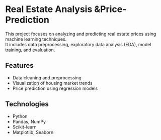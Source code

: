 # Real Estate Analysis &Price-Prediction

This project focuses on analyzing and predicting real estate prices using machine learning techniques.  
It includes data preprocessing, exploratory data analysis (EDA), model training, and evaluation.  

## Features
- Data cleaning and preprocessing
- Visualization of housing market trends
- Price prediction using regression models

## Technologies
- Python
- Pandas, NumPy
- Scikit-learn
- Matplotlib, Seaborn
